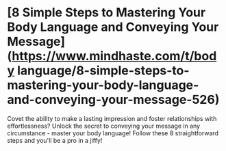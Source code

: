 
# [8 Simple Steps to Mastering Your Body Language and Conveying Your Message](https://www.mindhaste.com/t/body language/8-simple-steps-to-mastering-your-body-language-and-conveying-your-message-526)

Covet the ability to make a lasting impression and foster relationships with effortlessness? Unlock the secret to conveying your message in any circumstance - master your body language! Follow these 8 straightforward steps and you'll be a pro in a jiffy!
    
